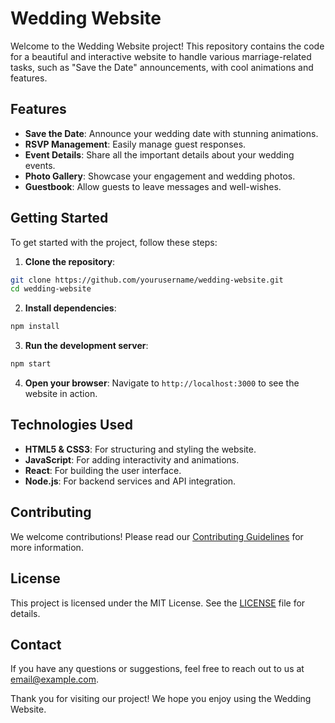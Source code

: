 # Wedding Website

Welcome to the Wedding Website project! This repository contains the code for a beautiful and interactive website to handle various marriage-related tasks, such as "Save the Date" announcements, with cool animations and features.

## Features

- **Save the Date**: Announce your wedding date with stunning animations.
- **RSVP Management**: Easily manage guest responses.
- **Event Details**: Share all the important details about your wedding events.
- **Photo Gallery**: Showcase your engagement and wedding photos.
- **Guestbook**: Allow guests to leave messages and well-wishes.

## Getting Started

To get started with the project, follow these steps:

1. **Clone the repository**:
  ```bash
  git clone https://github.com/yourusername/wedding-website.git
  cd wedding-website
  ```

2. **Install dependencies**:
  ```bash
  npm install
  ```

3. **Run the development server**:
  ```bash
  npm start
  ```

4. **Open your browser**:
  Navigate to `http://localhost:3000` to see the website in action.

## Technologies Used

- **HTML5 & CSS3**: For structuring and styling the website.
- **JavaScript**: For adding interactivity and animations.
- **React**: For building the user interface.
- **Node.js**: For backend services and API integration.

## Contributing

We welcome contributions! Please read our [Contributing Guidelines](CONTRIBUTING.md) for more information.

## License

This project is licensed under the MIT License. See the [LICENSE](LICENSE) file for details.

## Contact

If you have any questions or suggestions, feel free to reach out to us at [email@example.com](mailto:email@example.com).

Thank you for visiting our project! We hope you enjoy using the Wedding Website.
